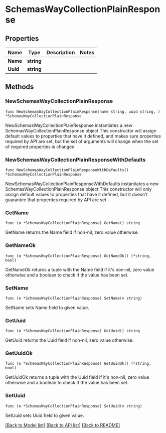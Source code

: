 # SchemasWayCollectionPlainResponse

## Properties

Name | Type | Description | Notes
------------ | ------------- | ------------- | -------------
**Name** | **string** |  | 
**Uuid** | **string** |  | 

## Methods

### NewSchemasWayCollectionPlainResponse

`func NewSchemasWayCollectionPlainResponse(name string, uuid string, ) *SchemasWayCollectionPlainResponse`

NewSchemasWayCollectionPlainResponse instantiates a new SchemasWayCollectionPlainResponse object
This constructor will assign default values to properties that have it defined,
and makes sure properties required by API are set, but the set of arguments
will change when the set of required properties is changed

### NewSchemasWayCollectionPlainResponseWithDefaults

`func NewSchemasWayCollectionPlainResponseWithDefaults() *SchemasWayCollectionPlainResponse`

NewSchemasWayCollectionPlainResponseWithDefaults instantiates a new SchemasWayCollectionPlainResponse object
This constructor will only assign default values to properties that have it defined,
but it doesn't guarantee that properties required by API are set

### GetName

`func (o *SchemasWayCollectionPlainResponse) GetName() string`

GetName returns the Name field if non-nil, zero value otherwise.

### GetNameOk

`func (o *SchemasWayCollectionPlainResponse) GetNameOk() (*string, bool)`

GetNameOk returns a tuple with the Name field if it's non-nil, zero value otherwise
and a boolean to check if the value has been set.

### SetName

`func (o *SchemasWayCollectionPlainResponse) SetName(v string)`

SetName sets Name field to given value.


### GetUuid

`func (o *SchemasWayCollectionPlainResponse) GetUuid() string`

GetUuid returns the Uuid field if non-nil, zero value otherwise.

### GetUuidOk

`func (o *SchemasWayCollectionPlainResponse) GetUuidOk() (*string, bool)`

GetUuidOk returns a tuple with the Uuid field if it's non-nil, zero value otherwise
and a boolean to check if the value has been set.

### SetUuid

`func (o *SchemasWayCollectionPlainResponse) SetUuid(v string)`

SetUuid sets Uuid field to given value.



[[Back to Model list]](../README.md#documentation-for-models) [[Back to API list]](../README.md#documentation-for-api-endpoints) [[Back to README]](../README.md)



